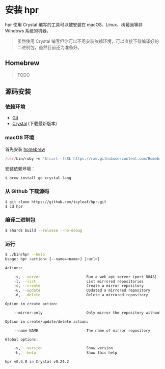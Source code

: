 # 安装 hpr

hpr 使用 Crystal 编写的工具可以被安装在 macOS、Linux、树莓派等非 Windows 系统的机器。

> 虽然使用 Crystal 编写但你可以不用安装依赖环境，可以直接下载编译好的二进制包，虽然目前还为准备好。

## Homebrew

> TODO

## 源码安装

### 依赖环境

- [Git](https://git-scm.com/)
- [Crystal](https://github.com/crystal-lang/crystal) (下载最新版本)

### macOS 环境

首先安装 [homebrew](http://brew.sh/)

```ruby
/usr/bin/ruby -e "$(curl -fsSL https://raw.githubusercontent.com/Homebrew/install/master/install)"
```

安装依赖环境：

```bash
$ brew install go crystal-lang
```

### 从 Github 下载源码

```bash
$ git clone https://github.com/icyleaf/hpr.git
$ cd hpr
```

### 编译二进制包

```bash
$ shards build --release --no-debug
```

### 运行

```bash
$ ./bin/hpr --help
Usage: hpr <action> [--name=<name>] [<url>]

Actions:

    -s, --server                     Run a web api server (port 8848)
    -l, --list                       List mirrored repositories
    -c, --create                     Create a mirror repository
    -u, --update                     Updated a mirrored repository
    -d, --delete                     Delete a mirrored repository

Option in create action:

    --mirror-only                    Only mirror the repository without clone in create action

Option in create/update/delete action:

    --name NAME                      The name of mirror repository

Global options:

    -v, --version                    Show version
    -h, --help                       Show this help

hpr v0.4.0 in Crystal v0.24.2
```